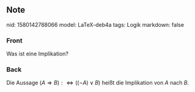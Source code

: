 ## Note
nid: 1580142788066
model: LaTeX-deb4a
tags: Logik
markdown: false

### Front
Was ist eine Implikation?

### Back
Die Aussage $(A \Rightarrow B): \Longleftrightarrow ((\neg A) \vee B)$
heißt die Implikation von $A$ nach $B$.
